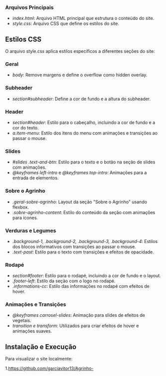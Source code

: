 ### Arquivos Principais

- *index.html*: Arquivo HTML principal que estrutura o conteúdo do site.
- *style.css*: Arquivo CSS que define os estilos do site.

## Estilos CSS

O arquivo style.css aplica estilos específicos a diferentes seções do site:

### Geral

- *body*: Remove margens e define o overflow como hidden overlay.

### Subheader

- *section#subheader*: Define a cor de fundo e a altura do subheader.

### Header

- *section#header*: Estilo para o cabeçalho, incluindo a cor de fundo e a cor do texto.
- *a.item-menu*: Estilo dos itens do menu com animações e transições ao passar o mouse.

### Slides

- *#slides .text-and-btn*: Estilo para o texto e o botão na seção de slides com animações.
- *@keyframes left-intro* e *@keyframes top-intro*: Animações para a entrada de elementos.

### Sobre o Agrinho

- *.geral-sobre-agrinho*: Layout da seção "Sobre o Agrinho" usando flexbox.
- *.sobre-agrinho-content*: Estilo do conteúdo da seção com animações para ícones.

### Verduras e Legumes

- *.background-1, *.background-2*, *.background-3*, *.background-4**: Estilos dos blocos informativos com transições ao passar o mouse.
- *.text-past*: Estilo para o texto com transições e efeitos de opacidade.

### Rodapé

- *section#footer*: Estilo para o rodapé, incluindo a cor de fundo e o layout.
- *.footer-left*: Estilo da seção com o logo no rodapé.
- *.informations-cc*: Estilo das informações no rodapé com efeitos de hover.

### Animações e Transições

- *@keyframes carrosel-slides*: Animação para slides de efeitos de vegetais.
- *transition e transform*: Utilizados para criar efeitos de hover e animações suaves.

## Instalação e Execução

Para visualizar o site localmente:

1.https://github.com/garciavitor13/Agrinho-
